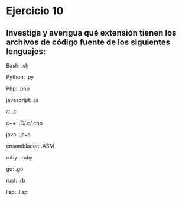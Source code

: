 # Ejercicio 10
## Investiga y averigua qué extensión tienen los archivos de código fuente de los siguientes lenguajes:
Bash: .sh

Python: .py

Php: .php

javascript: .js

c: .c

c++: .C/.c/.cpp

java: .java

ensamblador: .ASM

ruby: .ruby

go: .go

rust: .rb

lisp: .lisp

